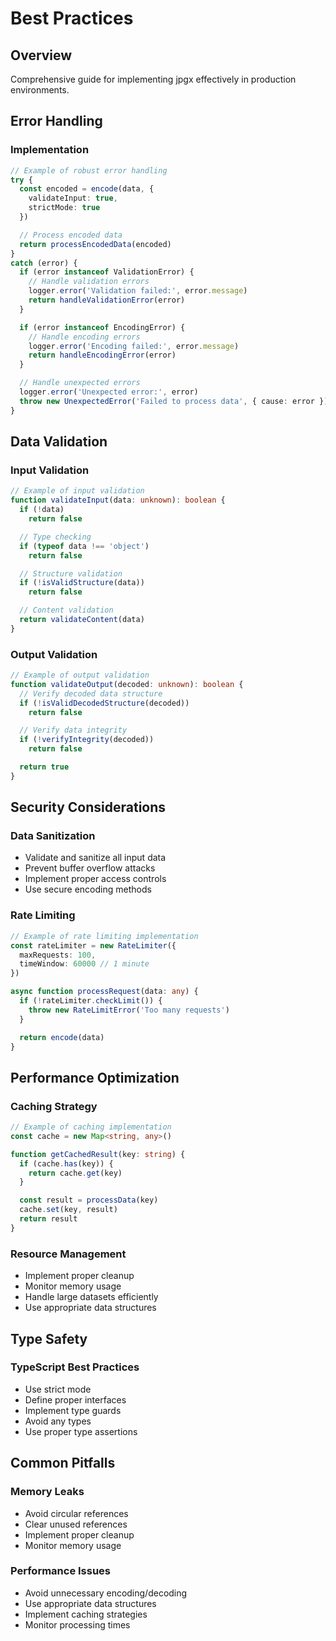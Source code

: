 # Best Practices

## Overview

Comprehensive guide for implementing jpgx effectively in production environments.

## Error Handling

### Implementation

```typescript
// Example of robust error handling
try {
  const encoded = encode(data, {
    validateInput: true,
    strictMode: true
  })

  // Process encoded data
  return processEncodedData(encoded)
}
catch (error) {
  if (error instanceof ValidationError) {
    // Handle validation errors
    logger.error('Validation failed:', error.message)
    return handleValidationError(error)
  }

  if (error instanceof EncodingError) {
    // Handle encoding errors
    logger.error('Encoding failed:', error.message)
    return handleEncodingError(error)
  }

  // Handle unexpected errors
  logger.error('Unexpected error:', error)
  throw new UnexpectedError('Failed to process data', { cause: error })
}
```

## Data Validation

### Input Validation

```typescript
// Example of input validation
function validateInput(data: unknown): boolean {
  if (!data)
    return false

  // Type checking
  if (typeof data !== 'object')
    return false

  // Structure validation
  if (!isValidStructure(data))
    return false

  // Content validation
  return validateContent(data)
}
```

### Output Validation

```typescript
// Example of output validation
function validateOutput(decoded: unknown): boolean {
  // Verify decoded data structure
  if (!isValidDecodedStructure(decoded))
    return false

  // Verify data integrity
  if (!verifyIntegrity(decoded))
    return false

  return true
}
```

## Security Considerations

### Data Sanitization

- Validate and sanitize all input data
- Prevent buffer overflow attacks
- Implement proper access controls
- Use secure encoding methods

### Rate Limiting

```typescript
// Example of rate limiting implementation
const rateLimiter = new RateLimiter({
  maxRequests: 100,
  timeWindow: 60000 // 1 minute
})

async function processRequest(data: any) {
  if (!rateLimiter.checkLimit()) {
    throw new RateLimitError('Too many requests')
  }

  return encode(data)
}
```

## Performance Optimization

### Caching Strategy

```typescript
// Example of caching implementation
const cache = new Map<string, any>()

function getCachedResult(key: string) {
  if (cache.has(key)) {
    return cache.get(key)
  }

  const result = processData(key)
  cache.set(key, result)
  return result
}
```

### Resource Management

- Implement proper cleanup
- Monitor memory usage
- Handle large datasets efficiently
- Use appropriate data structures

## Type Safety

### TypeScript Best Practices

- Use strict mode
- Define proper interfaces
- Implement type guards
- Avoid any types
- Use proper type assertions

## Common Pitfalls

### Memory Leaks

- Avoid circular references
- Clear unused references
- Implement proper cleanup
- Monitor memory usage

### Performance Issues

- Avoid unnecessary encoding/decoding
- Use appropriate data structures
- Implement caching strategies
- Monitor processing times
